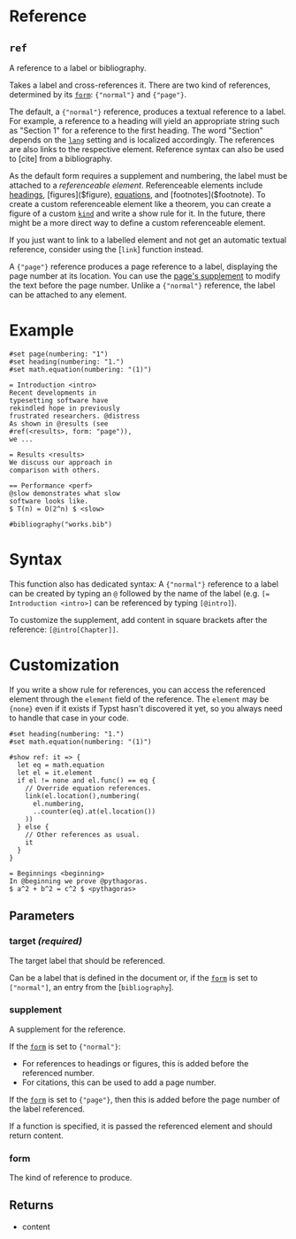 # Reference

## `ref`

A reference to a label or bibliography.

Takes a label and cross-references it. There are two kind of references,
determined by its [`form`]($ref.form): `{"normal"}` and `{"page"}`.

The default, a `{"normal"}` reference, produces a textual reference to a
label. For example, a reference to a heading will yield an appropriate
string such as "Section 1" for a reference to the first heading. The word
"Section" depends on the [`lang`]($text.lang) setting and is localized
accordingly. The references are also links to the respective element.
Reference syntax can also be used to [cite] from a bibliography.

As the default form requires a supplement and numbering, the label must be
attached to a _referenceable element_. Referenceable elements include
[headings]($heading), [figures]($figure), [equations]($math.equation), and
[footnotes]($footnote). To create a custom referenceable element like a
theorem, you can create a figure of a custom [`kind`]($figure.kind) and
write a show rule for it. In the future, there might be a more direct way
to define a custom referenceable element.

If you just want to link to a labelled element and not get an automatic
textual reference, consider using the [`link`] function instead.

A `{"page"}` reference produces a page reference to a label, displaying the
page number at its location. You can use the
[page's supplement]($page.supplement) to modify the text before the page
number. Unlike a `{"normal"}` reference, the label can be attached to any
element.

# Example
```example
#set page(numbering: "1")
#set heading(numbering: "1.")
#set math.equation(numbering: "(1)")

= Introduction <intro>
Recent developments in
typesetting software have
rekindled hope in previously
frustrated researchers. @distress
As shown in @results (see
#ref(<results>, form: "page")),
we ...

= Results <results>
We discuss our approach in
comparison with others.

== Performance <perf>
@slow demonstrates what slow
software looks like.
$ T(n) = O(2^n) $ <slow>

#bibliography("works.bib")
```

# Syntax
This function also has dedicated syntax: A `{"normal"}` reference to a
label can be created by typing an `@` followed by the name of the label
(e.g. `[= Introduction <intro>]` can be referenced by typing `[@intro]`).

To customize the supplement, add content in square brackets after the
reference: `[@intro[Chapter]]`.

# Customization
If you write a show rule for references, you can access the referenced
element through the `element` field of the reference. The `element` may
be `{none}` even if it exists if Typst hasn't discovered it yet, so you
always need to handle that case in your code.

```example
#set heading(numbering: "1.")
#set math.equation(numbering: "(1)")

#show ref: it => {
  let eq = math.equation
  let el = it.element
  if el != none and el.func() == eq {
    // Override equation references.
    link(el.location(),numbering(
      el.numbering,
      ..counter(eq).at(el.location())
    ))
  } else {
    // Other references as usual.
    it
  }
}

= Beginnings <beginning>
In @beginning we prove @pythagoras.
$ a^2 + b^2 = c^2 $ <pythagoras>
```

## Parameters

### target *(required)*

The target label that should be referenced.

Can be a label that is defined in the document or, if the
[`form`]($ref.form) is set to `["normal"]`, an entry from the
[`bibliography`].

### supplement 

A supplement for the reference.

If the [`form`]($ref.form) is set to `{"normal"}`:
- For references to headings or figures, this is added before the
  referenced number.
- For citations, this can be used to add a page number.

If the [`form`]($ref.form) is set to `{"page"}`, then this is added
before the page number of the label referenced.

If a function is specified, it is passed the referenced element and
should return content.



### form 

The kind of reference to produce.



## Returns

- content

